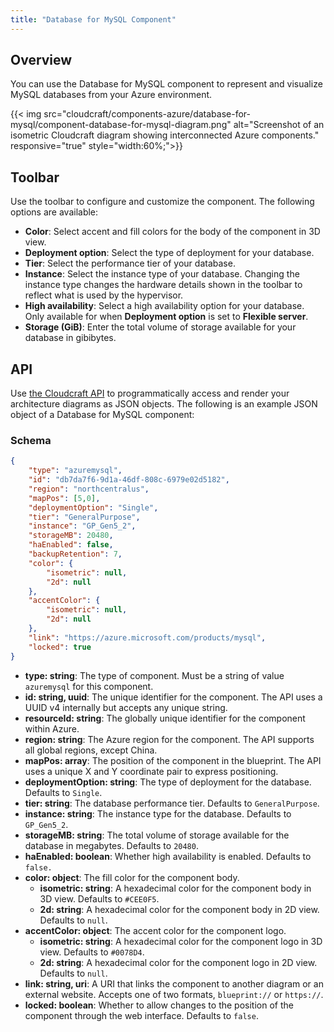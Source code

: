 ```yaml
---
title: "Database for MySQL Component"
---
```


## Overview

You can use the Database for MySQL component to represent and visualize MySQL databases from your Azure environment.

{{< img src="cloudcraft/components-azure/database-for-mysql/component-database-for-mysql-diagram.png" alt="Screenshot of an isometric Cloudcraft diagram showing interconnected Azure components." responsive="true" style="width:60%;">}}

## Toolbar

Use the toolbar to configure and customize the component. The following options are available:

- **Color**: Select accent and fill colors for the body of the component in 3D view.
- **Deployment option**: Select the type of deployment for your database.
- **Tier**: Select the performance tier of your database.
- **Instance**: Select the instance type of your database. Changing the instance type changes the hardware details shown in the toolbar to reflect what is used by the hypervisor.
- **High availability**: Select a high availability option for your database. Only available for when **Deployment option** is set to **Flexible server**.
- **Storage (GiB)**: Enter the total volume of storage available for your database in gibibytes.

## API

Use [the Cloudcraft API][1] to programmatically access and render your architecture diagrams as JSON objects. The following is an example JSON object of a Database for MySQL component:

### Schema

```json
{
	"type": "azuremysql",
	"id": "db7da7f6-9d1a-46df-808c-6979e02d5182",
	"region": "northcentralus",
	"mapPos": [5,0],
	"deploymentOption": "Single",
	"tier": "GeneralPurpose",
	"instance": "GP_Gen5_2",
	"storageMB": 20480,
	"haEnabled": false,
	"backupRetention": 7,
	"color": {
		"isometric": null,
		"2d": null
	},
	"accentColor": {
		"isometric": null,
		"2d": null
	},
	"link": "https://azure.microsoft.com/products/mysql",
	"locked": true
}
```

- **type: string**: The type of component. Must be a string of value `azuremysql` for this component.
- **id: string, uuid**: The unique identifier for the component. The API uses a UUID v4 internally but accepts any unique string.
- **resourceId: string**: The globally unique identifier for the component within Azure.
- **region: string**: The Azure region for the component. The API supports all global regions, except China.
- **mapPos: array**: The position of the component in the blueprint. The API uses a unique X and Y coordinate pair to express positioning.
- **deploymentOption: string**: The type of deployment for the database. Defaults to `Single`.
- **tier: string**: The database performance tier. Defaults to `GeneralPurpose`.
- **instance: string**: The instance type for the database. Defaults to `GP_Gen5_2`.
- **storageMB: string**: The total volume of storage available for the database in megabytes. Defaults to `20480`.
- **haEnabled: boolean**: Whether high availability is enabled. Defaults to `false.`
- **color: object**: The fill color for the component body.
  - **isometric: string**: A hexadecimal color for the component body in 3D view. Defaults to `#CEE0F5`.
  - **2d: string**: A hexadecimal color for the component body in 2D view. Defaults to `null`.
- **accentColor: object**: The accent color for the component logo.
  - **isometric: string**: A hexadecimal color for the component logo in 3D view. Defaults to `#0078D4`.
  - **2d: string**: A hexadecimal color for the component logo in 2D view. Defaults to `null`.
- **link: string, uri**: A URI that links the component to another diagram or an external website. Accepts one of two formats, `blueprint://` or `https://`.
- **locked: boolean**: Whether to allow changes to the position of the component through the web interface. Defaults to `false`.

[1]: https://developers.cloudcraft.co/
